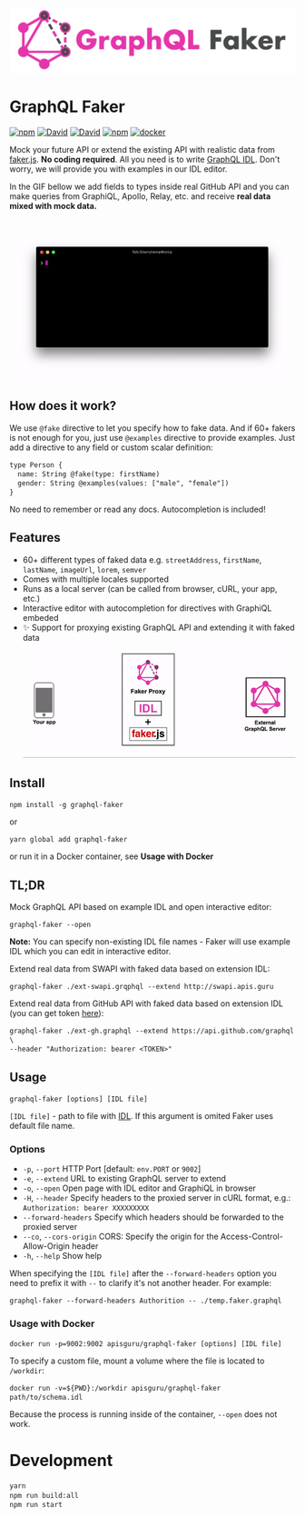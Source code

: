 ![GraphQL Faker logo](./docs/faker-logo-text.png)

# GraphQL Faker

[![npm](https://img.shields.io/npm/v/graphql-faker.svg)](https://www.npmjs.com/package/graphql-faker)
[![David](https://img.shields.io/david/APIs-guru/graphql-faker.svg)](https://david-dm.org/APIs-guru/graphql-faker)
[![David](https://img.shields.io/david/dev/APIs-guru/graphql-faker.svg)](https://david-dm.org/APIs-guru/graphql-faker?type=dev)
[![npm](https://img.shields.io/npm/l/graphql-faker.svg)](https://github.com/APIs-guru/graphql-faker/blob/master/LICENSE)
[![docker](https://img.shields.io/docker/build/apisguru/graphql-faker.svg)](https://hub.docker.com/r/apisguru/graphql-faker/)

Mock your future API or extend the existing API with realistic data from [faker.js](https://github.com/Marak/faker.js). __No coding required__.
All you need is to write [GraphQL IDL](https://blog.graph.cool/graphql-sdl-schema-definition-language-6755bcb9ce51). Don't worry, we will provide you with examples in our IDL editor.

In the GIF bellow we add fields to types inside real GitHub API and you can make queries from GraphiQL, Apollo, Relay, etc. and receive __real data mixed with mock data.__
![demo-gif](./docs/demo.gif)

## How does it work?

We use `@fake` directive to let you specify how to fake data. And if 60+ fakers is not enough for you, just use `@examples` directive to provide examples. Just add a directive to any field or custom scalar definition:

    type Person {
      name: String @fake(type: firstName)
      gender: String @examples(values: ["male", "female"])
    }

No need to remember or read any docs. Autocompletion is included!

## Features

+ 60+ different types of faked data e.g. `streetAddress`, `firstName`, `lastName`, `imageUrl`, `lorem`, `semver`
+ Comes with multiple locales supported
+ Runs as a local server (can be called from browser, cURL, your app, etc.)
+ Interactive editor with autocompletion for directives with GraphiQL embeded
+ ✨ Support for proxying existing GraphQL API and extending it with faked data
![Extend mode diagram](./docs/extend-mode.gif)

## Install

    npm install -g graphql-faker
or

    yarn global add graphql-faker

or run it in a Docker container, see **Usage with Docker**

## TL;DR

Mock GraphQL API based on example IDL and open interactive editor:

    graphql-faker --open

__Note:__ You can specify non-existing IDL file names - Faker will use example IDL which you can edit in interactive editor.

Extend real data from SWAPI with faked data based on extension IDL:

    graphql-faker ./ext-swapi.grqphql --extend http://swapi.apis.guru

Extend real data from GitHub API with faked data based on extension IDL (you can get token [here](https://developer.github.com/early-access/graphql/guides/accessing-graphql/#generating-an-oauth-token)):

    graphql-faker ./ext-gh.graphql --extend https://api.github.com/graphql \
    --header "Authorization: bearer <TOKEN>"

## Usage

    graphql-faker [options] [IDL file]

`[IDL file]` - path to file with [IDL](https://www.graph.cool/docs/faq/graphql-schema-definition-idl-kr84dktnp0/). If this argument is omited Faker uses default file name.

### Options

 * `-p`, `--port`          HTTP Port [default: `env.PORT` or `9002`]
 * `-e`, `--extend`        URL to existing GraphQL server to extend
 * `-o`, `--open`          Open page with IDL editor and GraphiQL in browser
 * `-H`, `--header`        Specify headers to the proxied server in cURL format, e.g.: `Authorization: bearer XXXXXXXXX`
 * `--forward-headers`     Specify which headers should be forwarded to the proxied server
 * `--co`, `--cors-origin` CORS: Specify the origin for the Access-Control-Allow-Origin header
 * `-h`, `--help`          Show help
 
When specifying the `[IDL file]` after the `--forward-headers` option you need to prefix it with `--` to clarify it's not another header. For example:
```
graphql-faker --forward-headers Authorition -- ./temp.faker.graphql
```

### Usage with Docker

    docker run -p=9002:9002 apisguru/graphql-faker [options] [IDL file]

To specify a custom file, mount a volume where the file is located to `/workdir`:

    docker run -v=${PWD}:/workdir apisguru/graphql-faker path/to/schema.idl

Because the process is running inside of the container, `--open` does not work.

# Development

```sh
yarn
npm run build:all
npm run start
```
